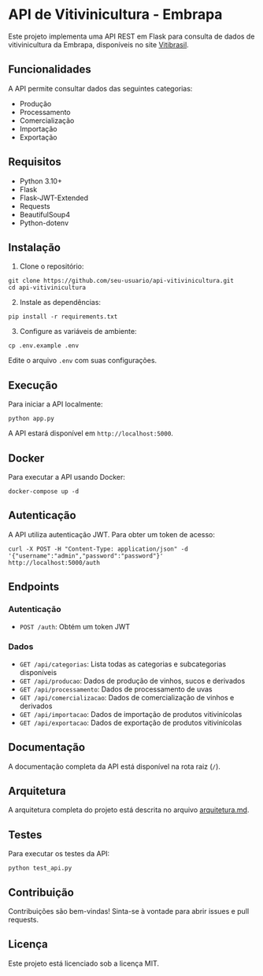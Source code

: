 # API de Vitivinicultura - Embrapa

Este projeto implementa uma API REST em Flask para consulta de dados de vitivinicultura da Embrapa, disponíveis no site [Vitibrasil](http://vitibrasil.cnpuv.embrapa.br/).

## Funcionalidades

A API permite consultar dados das seguintes categorias:

- Produção
- Processamento
- Comercialização
- Importação
- Exportação

## Requisitos

- Python 3.10+
- Flask
- Flask-JWT-Extended
- Requests
- BeautifulSoup4
- Python-dotenv

## Instalação

1. Clone o repositório:
```
git clone https://github.com/seu-usuario/api-vitivinicultura.git
cd api-vitivinicultura
```

2. Instale as dependências:
```
pip install -r requirements.txt
```

3. Configure as variáveis de ambiente:
```
cp .env.example .env
```
Edite o arquivo `.env` com suas configurações.

## Execução

Para iniciar a API localmente:

```
python app.py
```

A API estará disponível em `http://localhost:5000`.

## Docker

Para executar a API usando Docker:

```
docker-compose up -d
```

## Autenticação

A API utiliza autenticação JWT. Para obter um token de acesso:

```
curl -X POST -H "Content-Type: application/json" -d '{"username":"admin","password":"password"}' http://localhost:5000/auth
```

## Endpoints

### Autenticação

- `POST /auth`: Obtém um token JWT

### Dados

- `GET /api/categorias`: Lista todas as categorias e subcategorias disponíveis
- `GET /api/producao`: Dados de produção de vinhos, sucos e derivados
- `GET /api/processamento`: Dados de processamento de uvas
- `GET /api/comercializacao`: Dados de comercialização de vinhos e derivados
- `GET /api/importacao`: Dados de importação de produtos vitivinícolas
- `GET /api/exportacao`: Dados de exportação de produtos vitivinícolas

## Documentação

A documentação completa da API está disponível na rota raiz (`/`).

## Arquitetura

A arquitetura completa do projeto está descrita no arquivo [arquitetura.md](arquitetura.md).

## Testes

Para executar os testes da API:

```
python test_api.py
```

## Contribuição

Contribuições são bem-vindas! Sinta-se à vontade para abrir issues e pull requests.

## Licença

Este projeto está licenciado sob a licença MIT.
